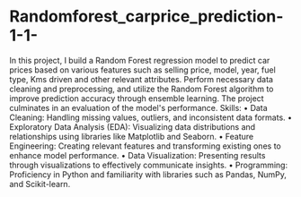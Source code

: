# Randomforest_carprice_prediction-1-1-
In this project, I build a Random Forest regression model to predict car prices based on various features such as selling price, model, year, fuel type, Kms driven and other relevant attributes. Perform necessary data cleaning and preprocessing, and utilize the Random Forest algorithm to improve prediction accuracy through ensemble learning. The project culminates in an evaluation of the model's performance.
Skills:
•	Data Cleaning: Handling missing values, outliers, and inconsistent data formats.
•	Exploratory Data Analysis (EDA): Visualizing data distributions and relationships using libraries like Matplotlib and Seaborn.
•	Feature Engineering: Creating relevant features and transforming existing ones to enhance model performance.
•	Data Visualization: Presenting results through visualizations to effectively communicate insights.
•	Programming: Proficiency in Python and familiarity with libraries such as Pandas, NumPy, and Scikit-learn.
